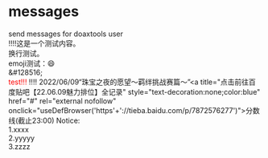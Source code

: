 # messages
send messages for doaxtools user<br>
!!!!这是一个测试内容。<br>
换行测试。<br>
emoji测试：&#128516;<br>
\&#128516;<br>
<span id='tttttt' style="color:red">test!!!</span>
!!!!
2022/06/09“珠宝之夜的愿望～羁绊挑战赛篇～”<a&nbsp;title="点击前往百度贴吧【22.06.09魅力排位】全记录" style="text-decoration:none;color:blue" href="#" rel="external nofollow" onclick="useDefBrowser('https'+'&#58;&#47;&#47;tieba.baidu.com&#47;p&#47;7872576277')">分数线</a>(截止23:00)
<span id='NoticeStart'>Notice:<br>
1.xxxx<br>
2.yyyyy<br>
3.zzzz<br>
</span><span id='NoticeEnd'></span>
